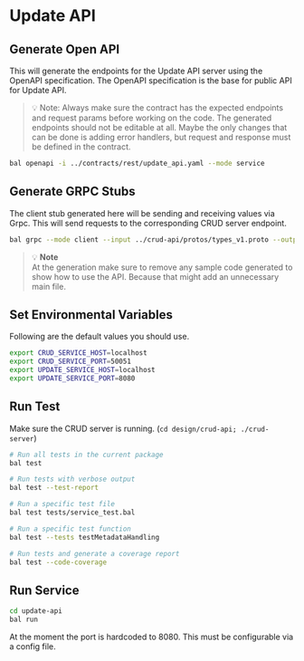 # Update API

## Generate Open API 

This will generate the endpoints for the Update API server using the OpenAPI specification. 
The OpenAPI specification is the base for public API for Update API.

> 💡 Note: Always make sure the contract has the expected endpoints and request params
> before working on the code. The generated endpoints should not be editable at all. 
> Maybe the only changes that can be done is adding error handlers, but request and response
> must be defined in the contract. 


```bash
bal openapi -i ../contracts/rest/update_api.yaml --mode service
```

## Generate GRPC Stubs

The client stub generated here will be sending and receiving values via Grpc. 
This will send requests to the corresponding CRUD server endpoint. 

```bash
bal grpc --mode client --input ../crud-api/protos/types_v1.proto --output .
```

> 💡 **Note**  
> At the generation make sure to remove any sample code generated to show how to use the API. Because that might add an unnecessary main file. 

## Set Environmental Variables

Following are the default values you should use. 

```bash
export CRUD_SERVICE_HOST=localhost
export CRUD_SERVICE_PORT=50051
export UPDATE_SERVICE_HOST=localhost
export UPDATE_SERVICE_PORT=8080
```

## Run Test

Make sure the CRUD server is running. (`cd design/crud-api; ./crud-server`)

```bash
# Run all tests in the current package
bal test

# Run tests with verbose output
bal test --test-report

# Run a specific test file
bal test tests/service_test.bal

# Run a specific test function
bal test --tests testMetadataHandling

# Run tests and generate a coverage report
bal test --code-coverage
```

## Run Service

```bash
cd update-api
bal run
```

At the moment the port is hardcoded to 8080. This must be configurable via a config file.

